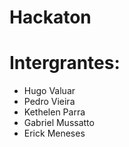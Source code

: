 # Hackaton

# Intergrantes:
- Hugo Valuar
- Pedro Vieira
- Kethelen Parra
- Gabriel Mussatto
- Erick Meneses
